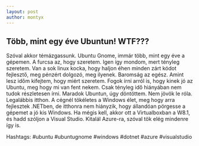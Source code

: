 ```yaml
---
layout: post
author: montyx
---
```

## Több, mint egy éve Ubuntun! WTF???

Szóval akkor témázgassunk. Ubuntu Gnome, immár több, mint egy éve a gépemen. A furcsa az, hogy szeretem. Igen így mondom, mert tényleg szeretem. Van a sok linux kocka, hogy haljon éhen minden zárt kódot fejlesztő, meg pénzért dolgozó, meg ilyenek. Baromság az egész. Amint lesz időm kifejtem, hogy miért szeretem. Fogok írni arról is, hogy kinek jó az Ubuntu, meg hogy mi van fent nekem. Csak tényleg idő hiányában nem tudok részletesen írni.
Maradok Ubuntun, úgy döntöttem. Nem jövök le róla. Legalábbis itthon. A cégnél tökéletes a Windows élet, meg hogy arra fejlesztek .NETben, de itthonra nem hiányzik, hogy állandóan pörgesse a gépemet a jó kis Windows. Ha mégis kell, akkor ott a Virtualboxban a W8.1, és hadd szóljon a Visual Studio. Kitalál Azure-ra, szóval tök elég mindenre így is.

Hashtags: #ubuntu #ubuntugnome #windows #dotnet #azure #visualstudio